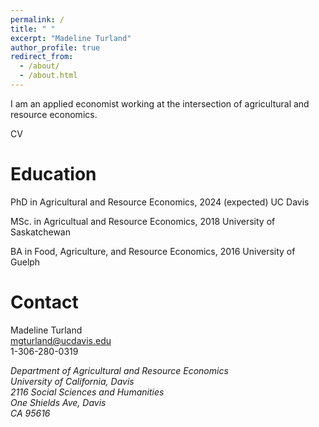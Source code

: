 ```yaml
---
permalink: /
title: " "
excerpt: "Madeline Turland"
author_profile: true
redirect_from: 
  - /about/
  - /about.html
---
```


I am an applied economist working at the intersection of agricultural and resource economics. 


CV

Education
======
PhD in Agricultural and Resource Economics, 2024 (expected)
UC Davis

MSc. in Agricultual and Resource Economics, 2018
University of Saskatchewan

BA in Food, Agriculture, and Resource Economics, 2016
University of Guelph




Contact
======
Madeline Turland<br />
mgturland@ucdavis.edu<br />
1-306-280-0319

<address>
Department of Agricultural and Resource Economics<br />
University of California, Davis<br />
2116 Social Sciences and Humanities<br />
One Shields Ave, Davis<br />
CA 95616
 </address>
